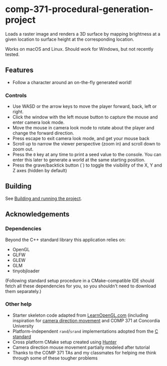 # comp-371-procedural-generation-project

Loads a raster image and renders a 3D surface by mapping brightness at a given location to surface height at the corresponding location.

Works on macOS and Linux. Should work for Windows, but not recently tested.

## Features

* Follow a character around an on-the-fly generated world!

### Controls

* Use WASD or the arrow keys to move the player forward, back, left or right.
* Click the window with the left mouse button to capture the mouse and enter camera look mode.
* Move the mouse in camera look mode to rotate about the player and change the forward direction.
* Press escape to exit camera look mode, and get your mouse back
* Scroll up to narrow the viewer perspective (zoom in) and scroll down to zoom out.
* Press the `0` key at any time to print a seed value to the console. You can enter this later to generate a world at the same starting position.
* Press the grave/backtick button (`) to toggle the visibility of the X, Y and Z axes (hidden by default)

## Building

See [Building and running the project](docs/building.md).

## Acknowledgements

### Dependencies

Beyond the C++ standard library this application relies on:
* OpenGL
* GLFW
* GLEW
* GLM
* tinyobjloader

(Following standard setup procedure in a CMake-compatible IDE should fetch all these dependencies for you, so you shouldn't need to download them separately.)

### Other help

* Starter skeleton code adapted from [LearnOpenGL.com](https://learnopengl.com/) (including inspiration for [camera direction movement](https://learnopengl.com/#!Getting-started/Camera) and COMP 371 at Concordia University
* Platform-independent `rand`/`srand` implementations adopted from the [C standard](http://www.open-std.org/jtc1/sc22/wg14/www/docs/n1256.pdf)
* Cross platform CMake setup created using [Hunter](https://github.com/ruslo/hunter)
* Camera direction mouse movement partially modeled after tutorial
* Thanks to the COMP 371 TAs and my classmates for helping me think through some of these tougher problems
